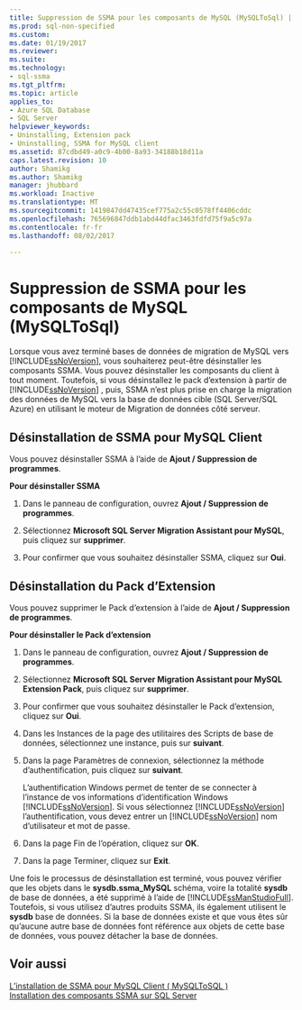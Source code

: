 ```yaml
---
title: Suppression de SSMA pour les composants de MySQL (MySQLToSql) | Documents Microsoft
ms.prod: sql-non-specified
ms.custom: 
ms.date: 01/19/2017
ms.reviewer: 
ms.suite: 
ms.technology:
- sql-ssma
ms.tgt_pltfrm: 
ms.topic: article
applies_to:
- Azure SQL Database
- SQL Server
helpviewer_keywords:
- Uninstalling, Extension pack
- Uninstalling, SSMA for MySQL client
ms.assetid: 87cdbd49-a0c9-4b00-8a93-34188b18d11a
caps.latest.revision: 10
author: Shamikg
ms.author: Shamikg
manager: jhubbard
ms.workload: Inactive
ms.translationtype: MT
ms.sourcegitcommit: 1419847dd47435cef775a2c55c0578ff4406cddc
ms.openlocfilehash: 765696847ddb1abd44dfac3463fdfd75f9a5c97a
ms.contentlocale: fr-fr
ms.lasthandoff: 08/02/2017

---
```

# <a name="removing-the-ssma-for-mysql-components-mysqltosql"></a>Suppression de SSMA pour les composants de MySQL (MySQLToSql)
Lorsque vous avez terminé bases de données de migration de MySQL vers [!INCLUDE[ssNoVersion](../../includes/ssnoversion_md.md)], vous souhaiterez peut-être désinstaller les composants SSMA. Vous pouvez désinstaller les composants du client à tout moment. Toutefois, si vous désinstallez le pack d’extension à partir de [!INCLUDE[ssNoVersion](../../includes/ssnoversion_md.md)] , puis, SSMA n’est plus prise en charge la migration des données de MySQL vers la base de données cible (SQL Server/SQL Azure) en utilisant le moteur de Migration de données côté serveur.  
  
## <a name="uninstalling-the-ssma-for-mysql-client"></a>Désinstallation de SSMA pour MySQL Client  
Vous pouvez désinstaller SSMA à l’aide de **Ajout / Suppression de programmes**.  
  
**Pour désinstaller SSMA**  
  
1.  Dans le panneau de configuration, ouvrez **Ajout / Suppression de programmes**.  
  
2.  Sélectionnez **Microsoft SQL Server Migration Assistant pour MySQL**, puis cliquez sur **supprimer**.  
  
3.  Pour confirmer que vous souhaitez désinstaller SSMA, cliquez sur **Oui**.  
  
## <a name="uninstalling-the-extension-pack"></a>Désinstallation du Pack d’Extension  
Vous pouvez supprimer le Pack d’extension à l’aide de **Ajout / Suppression de programmes**.  
  
**Pour désinstaller le Pack d’extension**  
  
1.  Dans le panneau de configuration, ouvrez **Ajout / Suppression de programmes**.  
  
2.  Sélectionnez **Microsoft SQL Server Migration Assistant pour MySQL Extension Pack**, puis cliquez sur **supprimer**.  
  
3.  Pour confirmer que vous souhaitez désinstaller le Pack d’extension, cliquez sur **Oui**.  
  
4.  Dans les Instances de la page des utilitaires des Scripts de base de données, sélectionnez une instance, puis sur **suivant**.  
  
5.  Dans la page Paramètres de connexion, sélectionnez la méthode d’authentification, puis cliquez sur **suivant**.  
  
    L’authentification Windows permet de tenter de se connecter à l’instance de vos informations d’identification Windows [!INCLUDE[ssNoVersion](../../includes/ssnoversion_md.md)]. Si vous sélectionnez [!INCLUDE[ssNoVersion](../../includes/ssnoversion_md.md)] l’authentification, vous devez entrer un [!INCLUDE[ssNoVersion](../../includes/ssnoversion_md.md)] nom d’utilisateur et mot de passe.  
  
6.  Dans la page Fin de l’opération, cliquez sur **OK**.  
  
7.  Dans la page Terminer, cliquez sur **Exit**.  
  
Une fois le processus de désinstallation est terminé, vous pouvez vérifier que les objets dans le **sysdb.ssma_MySQL** schéma, voire la totalité **sysdb** de base de données, a été supprimé à l’aide de [!INCLUDE[ssManStudioFull](../../includes/ssmanstudiofull_md.md)]. Toutefois, si vous utilisez d’autres produits SSMA, ils également utilisent le **sysdb** base de données. Si la base de données existe et que vous êtes sûr qu’aucune autre base de données font référence aux objets de cette base de données, vous pouvez détacher la base de données.  
  
## <a name="see-also"></a>Voir aussi  
[L’installation de SSMA pour MySQL Client &#40; MySQLToSQL &#41;](../../ssma/mysql/installing-ssma-for-mysql-client-mysqltosql.md)  
[Installation des composants SSMA sur SQL Server](http://msdn.microsoft.com/en-us/6772d0c5-258f-4d7b-afb0-b5f810e71af1)  
  

